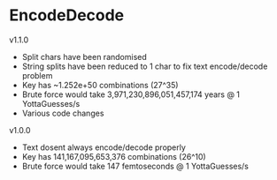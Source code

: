 # EncodeDecode
v1.1.0
- Split chars have been randomised
- String splits have been reduced to 1 char to fix text encode/decode problem
- Key has ~1.252e+50 combinations (27^35)
- Brute force would take 3,971,230,896,051,457,174 years @ 1 YottaGuesses/s
- Various code changes

v1.0.0
- Text dosent always encode/decode properly 
- Key has 141,167,095,653,376 combinations (26^10)
- Brute force would take 147 femtoseconds @ 1 YottaGuesses/s
